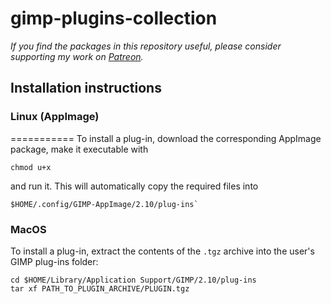 # gimp-plugins-collection
*If you find the packages in this repository useful, please consider supporting my work on [Patreon](https://www.patreon.com/andreaferrero).*

## Installation instructions

### Linux (AppImage)
===========
To install a plug-in, download the corresponding AppImage package, make it executable with 
```
chmod u+x
```
and run it.
This will automatically copy the required files into 
```
$HOME/.config/GIMP-AppImage/2.10/plug-ins`
```

### MacOS

To install a plug-in, extract the contents of the `.tgz` archive into the user's GIMP plug-ins folder:
```
cd $HOME/Library/Application Support/GIMP/2.10/plug-ins
tar xf PATH_TO_PLUGIN_ARCHIVE/PLUGIN.tgz
```
